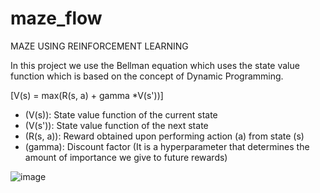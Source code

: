 # maze_flow

MAZE USING REINFORCEMENT LEARNING

In this project we use the Bellman equation which uses the state value function which is based on the concept of Dynamic Programming.

\[V(s) = max(R(s, a) + gamma *V(s'))]

- \(V(s)\): State value function of the current state
- \(V(s')\): State value function of the next state
- \(R(s, a)\): Reward obtained upon performing action \(a\) from state \(s\)
- \(gamma\): Discount factor (It is a hyperparameter that determines the amount of importance we give to future rewards)

![image](https://github.com/fuggi11/maze_flow/assets/146570895/742b25ee-1d80-4cba-aee4-dc582f130cf1)

